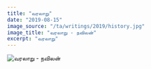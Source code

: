 ```yaml
---
title: "வரலாறு"
date: "2019-08-15"
image_source: "/ta/writings/2019/history.jpg"
image_title: "வரலாறு - நவிலன்"
excerpt: "வரலாறு"
---
```


<!--more-->

![வரலாறு - நவிலன்](/ta/writings/2019/history.jpg)